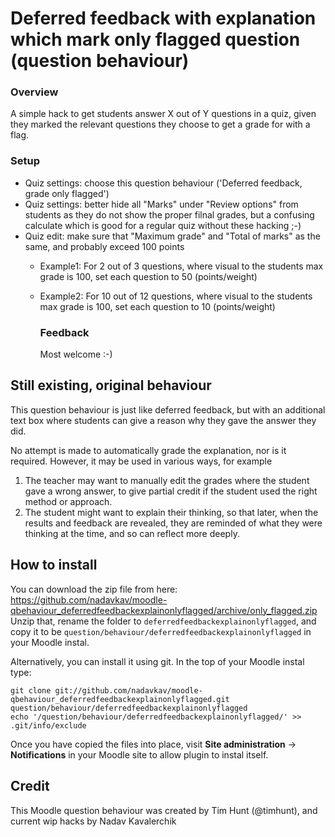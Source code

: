 # Deferred feedback with explanation which mark only flagged question (question behaviour)


### Overview
A simple hack to get students answer X out of Y questions in a quiz, given they marked the relevant questions they choose 
to get a grade for with a flag.

### Setup
* Quiz settings: choose this question behaviour ('Deferred feedback, grade only flagged')
* Quiz settings: better hide all "Marks" under "Review options" from students as they do not show the proper filnal grades, but a confusing calculate which is good for a regular quiz without these hacking ;-)
* Quiz edit: make sure that "Maximum grade" and "Total of marks" as the same, and probably exceed 100 points 
  * Example1: For 2 out of 3 questions, where visual to the students max grade is 100, set each question to 50 (points/weight)
  * Example2: For 10 out of 12 questions, where visual to the students max grade is 100, set each question to 10 (points/weight)

    ### Feedback
    Most welcome :-)

## Still existing, original behaviour

This question behaviour is just like deferred feedback, but with an additional
text box where students can give a reason why they gave the answer they did.

No attempt is made to automatically grade the explanation, nor is it required.
However, it may be used in various ways, for example

1. The teacher may want to manually edit the grades where the student gave a wrong answer, to give partial credit if the student used the right method or approach.
2. The student might want to explain their thinking, so that later, when the results and feedback are revealed, they are reminded of what they were thinking at the time, and so can reflect more deeply.

## How to install

You can download the zip file from here:
https://github.com/nadavkav/moodle-qbehaviour_deferredfeedbackexplainonlyflagged/archive/only_flagged.zip
Unzip that, rename the folder to `deferredfeedbackexplainonlyflagged`, and copy it to be
`question/behaviour/deferredfeedbackexplainonlyflagged` in your Moodle instal.

Alternatively, you can install it using git. In the top of your Moodle instal
type:
```
git clone git://github.com/nadavkav/moodle-qbehaviour_deferredfeedbackexplainonlyflagged.git question/behaviour/deferredfeedbackexplainonlyflagged
echo '/question/behaviour/deferredfeedbackexplainonlyflagged/' >> .git/info/exclude
```

Once you have copied the files into place, visit **Site administration** ->
**Notifications** in your Moodle site to allow plugin to instal itself.

## Credit
This Moodle question behaviour was created by Tim Hunt (@timhunt), and current wip hacks by Nadav Kavalerchik
